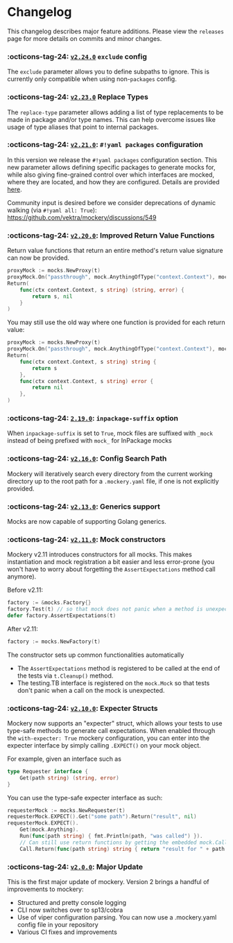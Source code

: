 Changelog
=========

This changelog describes major feature additions. Please view the `releases` page for more details on commits and minor changes.

### :octicons-tag-24: [`v2.24.0`](https://github.com/vektra/mockery/releases/tag/v2.24.0) `exclude` config

The `exclude` parameter allows you to define subpaths to ignore. This is currently only compatible when using non-`packages` config.

### :octicons-tag-24: [`v2.23.0`](https://github.com/vektra/mockery/releases/tag/v2.23.0) Replace Types

The `replace-type` parameter allows adding a list of type replacements to be made in package and/or type names.
This can help overcome issues like usage of type aliases that point to internal packages.

### :octicons-tag-24: [`v2.21.0`](https://github.com/vektra/mockery/releases/tag/v2.21.0): `#!yaml packages` configuration

In this version we release the `#!yaml packages` configuration section. This new parameter allows defining specific packages to generate mocks for, while also giving fine-grained control over which interfaces are mocked, where they are located, and how they are configured. Details are provided [here](/mockery/features/#packages-configuration).

Community input is desired before we consider deprecations of dynamic walking (via `#!yaml all: True`): https://github.com/vektra/mockery/discussions/549

### :octicons-tag-24: [`v2.20.0`](https://github.com/vektra/mockery/pull/538): Improved Return Value Functions

Return value functions that return an entire method's return value signature can now be provided.

```go
proxyMock := mocks.NewProxy(t)
proxyMock.On("passthrough", mock.AnythingOfType("context.Context"), mock.AnythingOfType("string")).
Return(
    func(ctx context.Context, s string) (string, error) {
        return s, nil
    }
)
```

You may still use the old way where one function is provided for each return value:

```go
proxyMock := mocks.NewProxy(t)
proxyMock.On("passthrough", mock.AnythingOfType("context.Context"), mock.AnythingOfType("string")).
Return(
    func(ctx context.Context, s string) string {
        return s
    },
    func(ctx context.Context, s string) error {
        return nil
    },
)
```

### :octicons-tag-24: [`2.19.0`](https://github.com/vektra/mockery/releases/tag/v2.19.0): `inpackage-suffix` option

When `inpackage-suffix` is set to `True`, mock files are suffixed with `_mock` instead of being prefixed with `mock_` for InPackage mocks


### :octicons-tag-24: [`v2.16.0`](https://github.com/vektra/mockery/pull/527): Config Search Path

Mockery will iteratively search every directory from the current working directory up to the root path for a `.mockery.yaml` file, if one is not explicitly provided.

### :octicons-tag-24: [`v2.13.0`](https://github.com/vektra/mockery/pull/456): Generics support

Mocks are now capable of supporting Golang generics.

### :octicons-tag-24: [`v2.11.0`](https://github.com/vektra/mockery/pull/406): Mock constructors

Mockery v2.11 introduces constructors for all mocks. This makes instantiation and mock registration a bit easier and
less error-prone (you won't have to worry about forgetting the `AssertExpectations` method call anymore).

Before v2.11:
```go
factory := &mocks.Factory{}
factory.Test(t) // so that mock does not panic when a method is unexpected
defer factory.AssertExpectations(t)
```

After v2.11:
```go
factory := mocks.NewFactory(t)
```

The constructor sets up common functionalities automatically
- The `AssertExpectations` method is registered to be called at the end of the tests via `t.Cleanup()` method.
- The testing.TB interface is registered on the `mock.Mock` so that tests don't panic when a call on the mock is unexpected.

### :octicons-tag-24: [`v2.10.0`](https://github.com/vektra/mockery/pull/396): Expecter Structs

Mockery now supports an "expecter" struct, which allows your tests to use type-safe methods to generate call expectations. When enabled through the `with-expecter: True` mockery configuration, you can enter into the expecter interface by simply calling `.EXPECT()` on your mock object.

For example, given an interface such as
```go
type Requester interface {
	Get(path string) (string, error)
}
```

You can use the type-safe expecter interface as such:
```go
requesterMock := mocks.NewRequester(t)
requesterMock.EXPECT().Get("some path").Return("result", nil)
requesterMock.EXPECT().
	Get(mock.Anything).
	Run(func(path string) { fmt.Println(path, "was called") }).
	// Can still use return functions by getting the embedded mock.Call
	Call.Return(func(path string) string { return "result for " + path }, nil)
```

### :octicons-tag-24: [`v2.0.0`](https://github.com/vektra/mockery/releases/tag/v2.0.0): Major Update

This is the first major update of mockery. Version 2 brings a handful of improvements to mockery:

- Structured and pretty console logging
- CLI now switches over to sp13/cobra
- Use of viper configuration parsing. You can now use a .mockery.yaml config file in your repository
- Various CI fixes and improvements
